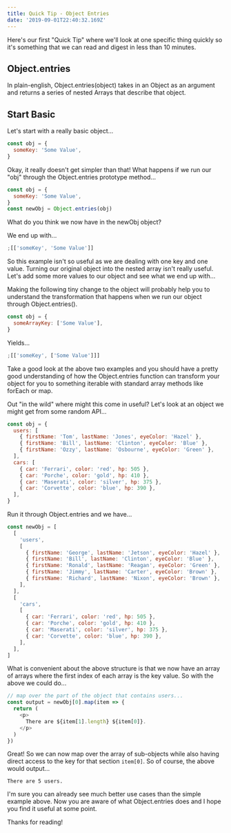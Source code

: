 ```yaml
---
title: Quick Tip - Object Entries
date: '2019-09-01T22:40:32.169Z'
---
```


Here's our first "Quick Tip" where we'll look at one specific thing quickly so it's something that we can read and digest in less than 10 minutes.

## Object.entries

In plain-english, Object.entries(object) takes in an Object as an argument and returns a series of nested Arrays that describe that object.

## Start Basic

Let's start with a really basic object...

```javascript
const obj = {
  someKey: 'Some Value',
}
```

Okay, it really doesn't get simpler than that! What happens if we run our "obj" through the Object.entries prototype method...

```javascript
const obj = {
  someKey: 'Some Value',
}
const newObj = Object.entries(obj)
```

What do you think we now have in the newObj object?

We end up with...

```javascript
;[['someKey', 'Some Value']]
```

So this example isn't so useful as we are dealing with one key and one value. Turning our original object into the nested array isn't really useful. Let's add some more values to our object and see what we end up with...

Making the following tiny change to the object will probably help you to understand the transformation that happens when we run our object through Object.entries().

```javascript
const obj = {
  someArrayKey: ['Some Value'],
}
```

Yields...

```javascript
;[['someKey', ['Some Value']]]
```

Take a good look at the above two examples and you should have a pretty good understanding of how the Object.entries function can transform your object for you to something iterable with standard array methods like forEach or map.

Out "in the wild" where might this come in useful? Let's look at an object we might get from some random API...

```javascript
const obj = {
  users: [
    { firstName: 'Tom', lastName: 'Jones', eyeColor: 'Hazel' },
    { firstName: 'Bill', lastName: 'Clinton', eyeColor: 'Blue' },
    { firstName: 'Ozzy', lastName: 'Osbourne', eyeColor: 'Green' },
  ],
  cars: [
    { car: 'Ferrari', color: 'red', hp: 505 },
    { car: 'Porche', color: 'gold', hp: 410 },
    { car: 'Maserati', color: 'silver', hp: 375 },
    { car: 'Corvette', color: 'blue', hp: 390 },
  ],
}
```

Run it through Object.entries and we have...

```javascript
const newObj = [
  [
    'users',
    [
      { firstName: 'George', lastName: 'Jetson', eyeColor: 'Hazel' },
      { firstName: 'Bill', lastName: 'Clinton', eyeColor: 'Blue' },
      { firstName: 'Ronald', lastName: 'Reagan', eyeColor: 'Green' },
      { firstName: 'Jimmy', lastName: 'Carter', eyeColor: 'Brown' },
      { firstName: 'Richard', lastName: 'Nixon', eyeColor: 'Brown' },
    ],
  ],
  [
    'cars',
    [
      { car: 'Ferrari', color: 'red', hp: 505 },
      { car: 'Porche', color: 'gold', hp: 410 },
      { car: 'Maserati', color: 'silver', hp: 375 },
      { car: 'Corvette', color: 'blue', hp: 390 },
    ],
  ],
]
```

What is convenient about the above structure is that we now have an array of arrays where
the first index of each array is the key value. So with the above we could do...

```javascript
// map over the part of the object that contains users...
const output = newObj[0].map(item => {
  return (
    <p>
      There are ${item[1].length} ${item[0]}.
    </p>
  )
})
```

Great! So we can now map over the array of sub-objects while also having direct access to the
key for that section `item[0]`. So of course, the above would output...

```
There are 5 users.
```

I'm sure you can already see much better use cases than the simple example above. Now you
are aware of what Object.entries does and I hope you find it useful at some point.

Thanks for reading!
